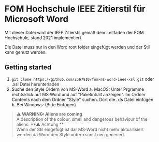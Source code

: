 # FOM Hochschule IEEE Zitierstil für Microsoft Word
Mit dieser Datei wird der IEEE Zitierstil gemäß dem Leitfaden der FOM Hochschule, stand 2021 implementiert.

Die Datei muss nur in den Word root folder eingefügt werden und der Stil kann genutz werden. 

## Getting started
1. `git clone https://github.com/2567910/fom-ms-word-ieee-xsl.git` oder .xsl Datei herunterladen
2. Suche den Style Ordern von MS-Word
    a. MacOS: Unter Prgramme rechtsklick auf MS Word und auf "Paketinhalt anzeigen". Im Ordner Contents nach dem Ordner "Style" suchen. Dort die .xls Datei einfügen.  
    b. Bei Windows: (Bitte Einfügen)
    
> **⚠ WARNING: Aliens are coming.**  
> A description of the colour, smell and dangerous behaviour of the aliens.
**⚠ Achtung **  
> Wenn der Stil eingefügt ist dar MS-Word nicht mehr aktuallisiert werden da Word den Style ordern sonst neu generiert.
